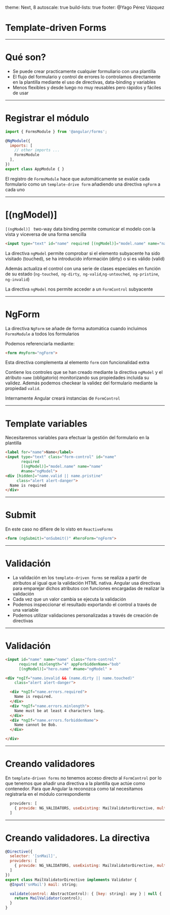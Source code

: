 theme: Next, 8
autoscale: true
build-lists: true
footer: @Yago Pérez Vázquez

# Template-driven Forms

---

# Qué son?

- Se puede crear practicamente cualquier formuliario con una plantilla
- El flujo del formulario y control de errores lo controlamos directamente en la plantilla mediante el uso de directivas, data-binding y variables
- Menos flexibles y desde luego no muy reusables pero rápidos y fáciles de usar

---

# Registrar el módulo

```javascript
import { FormsModule } from '@angular/forms';

@NgModule({
  imports: [
    // other imports ...
    FormsModule
  ],
})
export class AppModule { }
```

El registro de `FormsModule` hace que automáticamente se evalúe cada formulario como un `template-drive form` añadiendo una directiva `ngForm` a cada uno		

------

# [(ngModel)]

`[(ngModel)] ` two-way data binding permite comunicar el modelo con la vista y viceversa de una forma sencilla

```html
<input type="text" id="name" required [(ngModel)]="model.name" name="name">
```

La directiva `ngModel` permite comprobar si el elemento subyacente ha sido visitado (touched), se ha introducido información (dirty) o si es válido (valid)

Además actualiza el control con una serie de clases especiales en función de su estado (`ng-touched`,` ng-dirty`,` ng-valid`,`ng-untouched`,` ng-pristine`,` ng-invalid`)

La directiva `ngModel` nos permite acceder a un `FormControl` subyacente

---

# NgForm

La directiva `NgForm` se añade de forma automática cuando incluimos `FormsModule` a todos los formularios

Podemos referenciarla mediante:

```html
<form #myForm="ngForm">
```

Esta directiva complementa al elemento  `form`  con funcionalidad extra

Contiene los controles que se han creado mediante la directiva  `ngModel`  y el atributo  `name` (obligatorio) monitorizando sus propiedades incluida su validez. Además podemos checkear la validez del formulario mediante la propiedad  `valid`.

Internamente Angular creará instancias de `FormControl`

---

# Template variables

Necesitaremos variables para efectuar la gestión del formulario en la plantilla

```html
<label for="name">Name</label>
<input type="text" class="form-control" id="name"
       required
       [(ngModel)]="model.name" name="name"
       #name="ngModel">
<div [hidden]="name.valid || name.pristine"
     class="alert alert-danger">
  Name is required
</div>
```

---

# Submit

En este caso no difiere de lo visto en `ReactiveForms`

```html
<form (ngSubmit)="onSubmit()" #heroForm="ngForm">
```

---

# Validación

- La validación en los `template-driven forms` se realiza a partir de atributos al igual que la validación HTML nativa. Angular usa directivas para emparejar dichos atributos con funciones encargadas de realizar la validación
- Cada vez que un valor cambia se ejecuta la validación 
- Podemos inspeccionar el resultado exportando el control a través de una variable
- Podemos utilizar validaciones personalizadas a través de creación de directivas

---

# Validación

```html
<input id="name" name="name" class="form-control"
      required minlength="4" appForbiddenName="bob"
      [(ngModel)]="hero.name" #name="ngModel" >

<div *ngIf="name.invalid && (name.dirty || name.touched)"
    class="alert alert-danger">

  <div *ngIf="name.errors.required">
    Name is required.
  </div>
  <div *ngIf="name.errors.minlength">
    Name must be at least 4 characters long.
  </div>
  <div *ngIf="name.errors.forbiddenName">
    Name cannot be Bob.
  </div>

</div>
```

---

# Creando validadores

En `template-driven forms` no tenemos acceso directo al `FormControl` por lo que tenemos que añadir una directiva a la plantilla que actúe como contenedor. Para que Angular la reconozca como tal necesitamos registrarla en el módulo correspondiente


```javascript
  providers: [
    { provide: NG_VALIDATORS, useExisting: MailValidatorDirective, multi: true }
  ]
```

---

# Creando validadores. La directiva

```javascript
@Directive({
  selector: '[snMail]',
  providers: [
    { provide: NG_VALIDATORS, useExisting: MailValidatorDirective, multi: true }
  ]
})
export class MailValidatorDirective implements Validator {
  @Input('snMail') mail: string;

  validate(control: AbstractControl): { [key: string]: any } | null {
    return MailValidator(control);
  }
}
```
